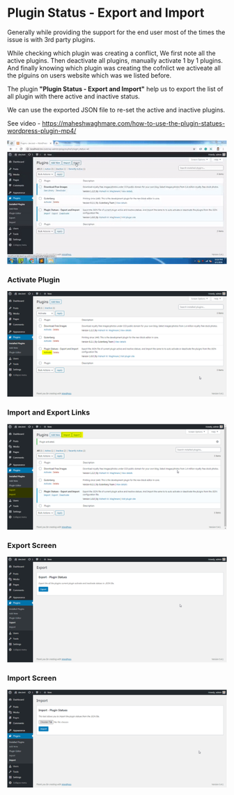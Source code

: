 # Plugin Status - Export and Import

Generally while providing the support for the end user most of the times the issue is with 3rd party plugins.

While checking which plugin was creating a conflict, We first note all the active plugins. Then deactivate all plugins, manually activate 1 by 1 plugins. And finally knowing which plugin was creating the cofnlict we activeate all the plguins on users website which was we listed before.

The plugin **"Plugin Status - Export and Import"** help us to export the list of all plugin with there active and inactive status.

We can use the exported JSON file to re-set the active and inactive plugins.

See video - https://maheshwaghmare.com/how-to-use-the-plugin-statues-wordpress-plugin-mp4/

![How to Use](how-to.gif)

### Activate Plugin

![Screenshot 1](screenshot-1.png)

### Import and Export Links

![Screenshot 2](screenshot-2.png)

### Export Screen

![Screenshot 3](screenshot-3.png)

### Import Screen

![Screenshot 4](screenshot-4.png)
